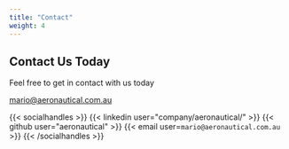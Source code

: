 ```yaml
---
title: "Contact"
weight: 4
---
```


## Contact Us Today

Feel free to get in contact with us today 

mario@aeronautical.com.au

{{< socialhandles >}}
    {{< linkedin user="company/aeronautical/" >}}
    {{< github user="aeronautical" >}}
     {{< email user=`mario@aeronautical.com.au` >}}
{{< /socialhandles >}}
